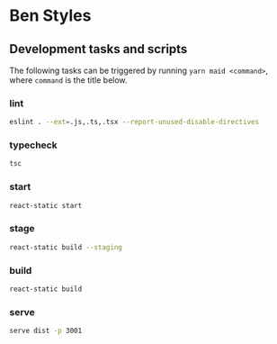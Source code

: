 # Ben Styles

## Development tasks and scripts

<!-- maid-tasks -->

The following tasks can be triggered by running `yarn maid <command>`, where `command` is the title below.

### lint

```sh
eslint . --ext=.js,.ts,.tsx --report-unused-disable-directives
```

### typecheck

```sh
tsc
```

### start

```sh
react-static start
```

### stage

```sh
react-static build --staging
```

### build

```sh
react-static build
```

### serve

```sh
serve dist -p 3001
```
